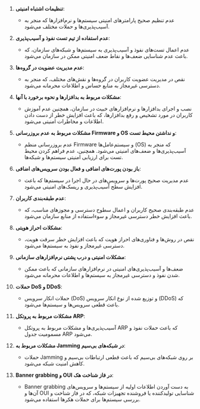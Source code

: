 1. **تنظیمات اشتباه امنیتی**:
   - عدم تنظیم صحیح پارامترهای امنیتی سیستم‌ها و نرم‌افزارها که منجر به آسیب‌پذیری‌ها و حملات مختلف می‌شود.

2. **عدم استفاده از تیم تست نفوذ و آسیب‌پذیری**:
   - عدم اعمال تست‌های نفوذ و آسیب‌پذیری به سیستم‌ها و شبکه‌های سازمان، که باعث عدم شناسایی ضعف‌ها و نقاط ضعف امنیتی ممکن در سازمان می‌شود.

3. **عدم مدیریت عضویت در گروه‌ها**:
   - نقص در مدیریت عضویت کاربران در گروه‌ها و نقش‌های مختلف، که منجر به دسترسی غیرمجاز به منابع حساس و اطلاعات محرمانه می‌شود.

4. **مشکلات مربوط به بدافزارها و نحوه برخورد با آنها**:
   - نصب و اجرای بدافزارها و نرم‌افزارهای خبیث در سازمان، همچنین عدم آموزش کاربران در مورد تشخیص و رفع بدافزارها، که باعث افزایش خطر از دست دادن اطلاعات و مخاطرات امنیتی می‌شود.

5. **مشکلات مربوط به عدم بروزرسانی Firmware و OS و نداشتن محیط تست**:
   - عدم بروزرسانی منظم Firmware و سیستم‌عامل‌ها (OS) که منجر به آسیب‌پذیری‌ها و ضعف‌های امنیتی می‌شود. همچنین، عدم فراهم کردن محیط تست برای ارزیابی امنیتی سیستم‌ها و شبکه‌ها.

6. **باز بودن پورت‌های اضافی و فعال بودن سرویس‌های اضافی**:
   - عدم مدیریت صحیح پورت‌ها و سرویس‌های در حال اجرا در سیستم‌ها که باعث افزایش سطح آسیب‌پذیری و ریسک‌های امنیتی می‌شود.

7. **عدم طبقه‌بندی کاربران**:
   - عدم طبقه‌بندی صحیح کاربران و اعمال سطوح دسترسی و مجوزهای مناسب، که باعث افزایش خطر دسترسی غیرمجاز و سوءاستفاده از منابع سازمان می‌شود.

8. **مشکلات احراز هویتی**:
   - نقص در روش‌ها و فناوری‌های احراز هویت که باعث افزایش خطر سرقت هویت، دسترسی غیرمجاز و نفوذ به سیستم‌ها می‌شود.

9. **مشکلات امنیتی و درب پشتی نرم‌افزارهای سازمانی**:
   - ضعف‌ها و آسیب‌پذیری‌های امنیتی در نرم‌افزارهای سازمانی که باعث ممکن شدن نفوذ و دسترسی غیرمجاز به سیستم‌ها و اطلاعات محرمانه می‌شود.

10. **حملات DoS و DDoS**:
    - حملات انکار سرویس (DoS) و توزیع شده از نوع انکار سرویس (DDoS) که باعث قطعی سرویس‌ها و سیستم‌ها می‌شود.

11. **مشکلات مربوط به پروتکل ARP**:
    - آسیب‌پذیری‌ها و مشکلات مربوط به پروتکل ARP که باعث حملات نفوذ و مسمومیت جدول ARP می‌شود.

12. **مشکلات مربوط به Jamming در شبکه‌های بی‌سیم**:
    - حملات Jamming بر روی شبکه‌های بی‌سیم که باعث قطعی ارتباطات بی‌سیم و کاهش امنیت شبکه می‌شود.

13. **Banner grabbing و OUI در فاز شناخت هک**:
    - Banner grabbing به دست آوردن اطلاعات اولیه از سیستم‌ها و سرویس‌های آن‌ها و OUI شناسایی تولیدکننده یا فروشنده تجهیزات شبکه، که در فاز شناخت و بررسی سیستم‌ها برای حملات هکرها استفاده می‌شود.